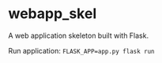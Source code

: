 # webapp_skel

A web application skeleton built with Flask.

Run application:
`FLASK_APP=app.py flask run`
